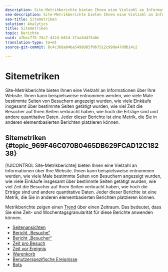 ```yaml
---
description: Site-Metrikberichte bieten Ihnen eine Vielzahl an Informationen über Ihre Website. Ihnen kann beispielsweise entnommen werden, wie viele Male bestimmte Seiten von Besuchern angezeigt wurden, wie viele Einkäufe insgesamt über bestimmte Seiten getätigt wurden, wie viel Zeit die Besucher auf Ihren Seiten verbracht haben, wie hoch die Erträge sind und andere quantitative Daten. Jeder dieser Berichte ist eine Metrik, die Sie in anderen elementbasierten Berichten platzieren können.
seo-description: Site-Metrikberichte bieten Ihnen eine Vielzahl an Informationen über Ihre Website. Ihnen kann beispielsweise entnommen werden, wie viele Male bestimmte Seiten von Besuchern angezeigt wurden, wie viele Einkäufe insgesamt über bestimmte Seiten getätigt wurden, wie viel Zeit die Besucher auf Ihren Seiten verbracht haben, wie hoch die Erträge sind und andere quantitative Daten. Jeder dieser Berichte ist eine Metrik, die Sie in anderen elementbasierten Berichten platzieren können.
seo-title: Sitemetriken
solution: Analytics
title: Sitemetriken
topic: Berichte
uuid: a7bec7f5-7dc7-4124-b61d-2faa3d4f3a8e
translation-type: tm+mt
source-git-commit: 8c4c368a84ba5499d85f0b7512c99de47ddb14c2

---
```



# Sitemetriken

Site-Metrikberichte bieten Ihnen eine Vielzahl an Informationen über Ihre Website. Ihnen kann beispielsweise entnommen werden, wie viele Male bestimmte Seiten von Besuchern angezeigt wurden, wie viele Einkäufe insgesamt über bestimmte Seiten getätigt wurden, wie viel Zeit die Besucher auf Ihren Seiten verbracht haben, wie hoch die Erträge sind und andere quantitative Daten. Jeder dieser Berichte ist eine Metrik, die Sie in anderen elementbasierten Berichten platzieren können.

## Sitemetriken {#topic_969F46C070B0465DB629FCAD12C18238}

[!UICONTROL Site-Metrikberichte] bieten Ihnen eine Vielzahl an Informationen über Ihre Website. Ihnen kann beispielsweise entnommen werden, wie viele Male bestimmte Seiten von Besuchern angezeigt wurden, wie viele Einkäufe insgesamt über bestimmte Seiten getätigt wurden, wie viel Zeit die Besucher auf Ihren Seiten verbracht haben, wie hoch die Erträge sind und andere quantitative Daten. Jeder dieser Berichte ist eine Metrik, die Sie in anderen elementbasierten Berichten platzieren können.

Metrikberichte zeigen einen [Trend](/help/components/c-variables/dimensionslist/reports-types.md) über einen Zeitraum. Das bedeutet, dass Sie eine Zeit- und Wochentagsgranularität für diese Berichte anwenden können.

* [Seitenansichten](/help/components/c-variables/dimensionslist/reports-page-views.md)
* [Bericht „Besuche“](/help/components/c-variables/dimensionslist/reports-visits.md)
* [Bericht „Besucher“](/help/components/c-variables/dimensionslist/reports-visitors.md)
* [Zeit pro Besuch](/help/components/c-variables/dimensionslist/reports-time-spent-per-visit.md)
* [Zeit vor Ereignis](/help/components/c-variables/dimensionslist/reports-time-prior-to-event.md)
* [Warenkorb](/help/components/c-variables/dimensionslist/reports-shopping-cart.md)
* [Benutzerspezifische Ereignisse](/help/components/c-variables/dimensionslist/reports-custom-events.md)
* [Bots](/help/components/c-variables/dimensionslist/reports-bots.md)
